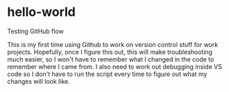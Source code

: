 # hello-world
Testing GitHub flow

This is my first time using Github to work on version control stuff for work projects. Hopefully, once I figure this out, this will make troubleshooting much easier, so I won't have to remember what I changed in the code to remember where I came from. I also need to work out debugging inside VS code so I don't have to run the script every time to figure out what my changes will look like.
